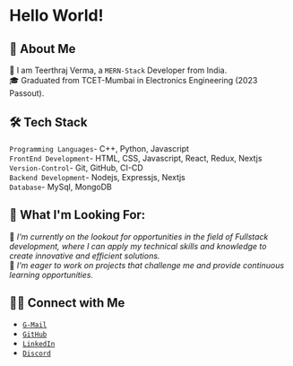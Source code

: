 # Hello World!
## 📝 About Me
👋 I am Teerthraj Verma, a `MERN-Stack` Developer from India.  
🎓 Graduated from TCET-Mumbai in Electronics Engineering (2023 Passout).


## 🛠 Tech Stack
  `Programming Languages`- C++, Python, Javascript  
  `FrontEnd Development`- HTML, CSS, Javascript, React, Redux, Nextjs    
  `Version-Control`- Git, GitHub, CI-CD  
  `Backend Development`- Nodejs, Expressjs, Nextjs  
  `Database`- MySql, MongoDB 
  
## 💼 What I'm Looking For:
👀 _I'm currently on the lookout for opportunities in the field of Fullstack development, where I can apply my technical skills and knowledge to create innovative and efficient solutions._  
🤝 _I'm eager to work on projects that challenge me and provide continuous learning opportunities._     

##  🤝🏻 Connect with Me  
* [`G-Mail`](mailto:teerthrajverma181001@gmail.com)   
* [`GitHub`]( https://github.com/teerthrajverma01)   
* [`LinkedIn`]( www.linkedin.com/in/teerthrajverma)   
* [`Discord`]( discordapp.com/users/appu#3417)    






